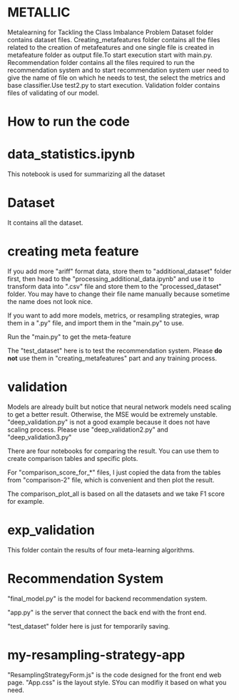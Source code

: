 # METALLIC
Metalearning for Tackling the Class Imbalance Problem
Dataset folder contains dataset files. 
Creating_metafeatures folder contains all the files related to the creation of metafeatures and one single file is created in metafeature folder as output file.To start execution start with main.py.
Recommendation folder contains all the files required to run the recommendation system and to start recommendation system user need to give the name of file on which he needs to test, the select the metrics and base classifier.Use test2.py to start execution.
Validation folder contains files of validating of our model.

# How to run the code
# data_statistics.ipynb
This notebook is used for summarizing all the dataset

# Dataset
It contains all the dataset.

# creating meta feature
If you add more "ariff" format data, store them to "additional_dataset" folder first, then head to the "processing_additional_data.ipynb" and use it to transform data into ".csv" file and store them to the "processed_dataset" folder. You may have to change their file name manually because sometime the name does not look nice. 

If you want to add more models, metrics, or resampling strategies, wrap them in a ".py" file, and import them in the "main.py" to use.

Run the "main.py" to get the meta-feature

The "test_dataset" here is to test the recommendation system. Please **do not** use them in "creating_metafeatures" part and any training process.

# validation
Models are already built but notice that neural network models need scaling to get a better result. Otherwise, the MSE would be extremely unstable. "deep_validation.py" is not a good example because it does not have scaling process. Please use "deep_validation2.py" and "deep_validation3.py"

There are four notebooks for comparing the result. You can use them to create comparison tables and specific plots.

For "comparison_score_for_*" files, I just copied the data from the tables from "comparison-2" file, which is convenient and then plot the result.

The comparison_plot_all is based on all the datasets and we take F1 score for example.

# exp_validation
This folder contain the results of four meta-learning algorithms.

# Recommendation System
"final_model.py" is the model for backend recommendation system.

"app.py" is the server that connect the back end with the front end.

"test_dataset" folder here is just for temporarily saving.

# my-resampling-strategy-app
"ResamplingStrategyForm.js" is the code designed for the front end web page. "App.css" is the layout style. SYou can modifiy it based on what you need.

